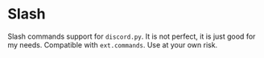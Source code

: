 # Slash
Slash commands support for `discord.py`. It is not perfect, it is just good for my needs. Compatible with `ext.commands`. Use at your own risk.

